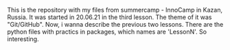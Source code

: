 This is the repository with my files from summercamp - InnoCamp in Kazan, Russia.
It was started in 20.06.21 in the third lesson. The theme of it was "Git/GitHub".
Now, i wanna describe the previous two lessons.
There are the python files with practics in packages, which names are 'LessonN'.
So interesting.

